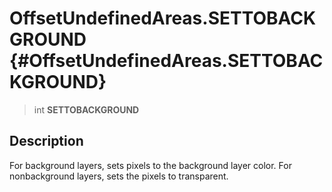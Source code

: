 OffsetUndefinedAreas.SETTOBACKGROUND {#OffsetUndefinedAreas.SETTOBACKGROUND}
====================================

> int **SETTOBACKGROUND**

Description
-----------

For background layers, sets pixels to the background layer color. For
nonbackground layers, sets the pixels to transparent.
